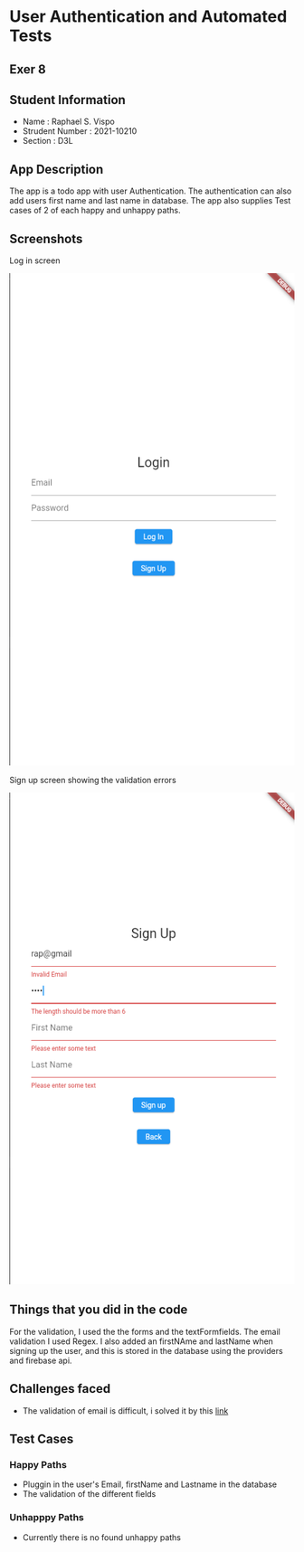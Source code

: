 # User Authentication and Automated Tests
## Exer 8

## Student Information 
* Name : Raphael S. Vispo
* Strudent Number : 2021-10210
* Section : D3L

## App Description 
The app is a todo app with user Authentication. The authentication can also add users first name and last name in database. The app also supplies Test cases of 2 of each happy and unhappy paths.

## Screenshots

Log in screen 

![login Screen](loginSC.PNG)

Sign up screen showing the validation errors

![login Screen](signupSC.PNG)


## Things that you did in the code

For the validation, I used the the forms and the textFormfields. The email validation I used Regex. I also added an firstNAme and lastName when signing up the user, and this is stored in the database using the providers and firebase api.

## Challenges faced

* The validation of email  is difficult, i solved it by this [link](https://stackoverflow.com/questions/16800540/how-should-i-check-if-the-input-is-an-email-address-in-flutter)

## Test Cases

### Happy Paths

* Pluggin in the user's Email, firstName and Lastname in the database
* The validation of the different fields

### Unhapppy Paths
* Currently there is no found unhappy paths